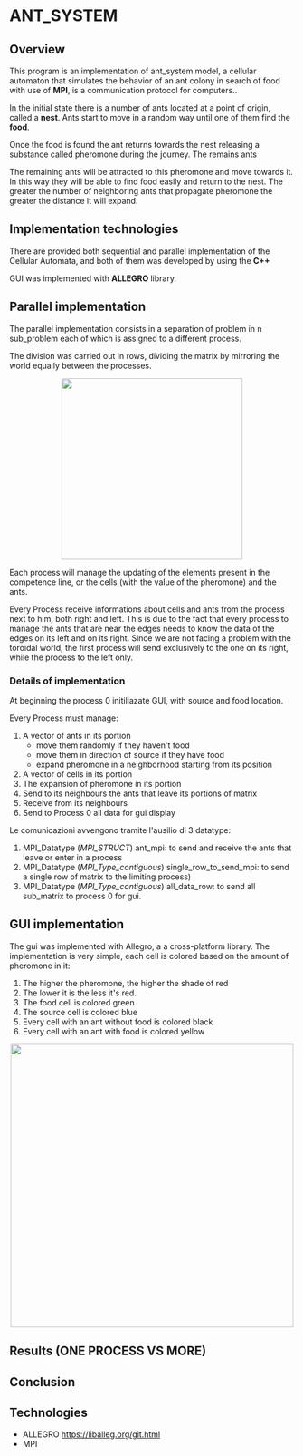 # ANT_SYSTEM
    
## Overview
This program is an implementation of ant_system model, a cellular automaton that simulates the behavior of an ant colony in search of food with use of **MPI**, is a communication protocol for computers..


In the initial state there is a number of ants located at a point of origin, called a **nest**.
Ants start to move in a random way until one of them find the **food**.


Once the food is found the ant returns towards the nest releasing a substance called pheromone during the journey. The remains ants

The remaining ants will be attracted to this pheromone and move towards it. In this way they will be able to find food easily and return to the nest. The greater the number of neighboring ants that propagate pheromone the greater the distance it will expand.

## Implementation technologies
There are provided both sequential and parallel implementation of the Cellular Automata, and both of them was developed by using the **C++**

GUI was implemented with **ALLEGRO** library.

## Parallel implementation

The parallel implementation consists in a separation of problem in n sub_problem 
each of which is assigned to a different process.

The division was carried out in rows, dividing the matrix by mirroring the world equally between the processes.

<p align="center">
  <img src="https://github.com/GB1609/AntSystem/blob/master/readme_img/subdivision.jpg" width="320">
</p>

Each process will manage the updating of the elements present in the competence line, or the cells (with the value of the pheromone) and the ants.

Every Process receive informations about cells and ants from the process next to him, both right and left.
This is due to the fact that every process to manage the ants that are near the edges needs to know the data of the edges on its left and on its right. Since we are not facing a problem with the toroidal world, the first process will send exclusively to the one on its right, while the process to the left only.

### Details of implementation

At beginning the process 0 initiliazate GUI, with source and food location.

Every Process must manage:
1. A vector of ants in its portion
    * move them randomly if they haven't food
    * move them in direction of source if they have food
    * expand pheromone in a neighborhood starting from its position
1. A vector of cells in its portion
1. The expansion of pheromone in its portion
1. Send to its neighbours the ants that leave its portions of matrix
1. Receive from its neighbours 
1. Send to Process 0 all data for gui display

Le comunicazioni avvengono tramite l'ausilio di 3 datatype:
1. MPI_Datatype (*MPI_STRUCT*) ant_mpi: to send and receive the ants that leave or enter in a process
1. MPI_Datatype (*MPI_Type_contiguous*) single_row_to_send_mpi: to send a single row of matrix to the limiting process)
1. MPI_Datatype (*MPI_Type_contiguous*) all_data_row: to send all sub_matrix to process 0 for gui.

## GUI implementation
The gui was implemented with Allegro, a a cross-platform library. 
The implementation is very simple, each cell is colored based on the amount of pheromone in it:
1. The higher the pheromone, the higher the shade of red
1. The lower it is the less it's red.
1. The food cell is colored green
1. The source cell is colored blue
1. Every cell with an ant without food is colored black
1. Every cell with an ant with food is colored yellow

<p align="center">
  <img src="https://github.com/GB1609/AntSystem/blob/master/readme_img/image0.png" width="500">
</p>



## Results (ONE PROCESS VS MORE)


## Conclusion



## Technologies

* ALLEGRO https://liballeg.org/git.html
* MPI
